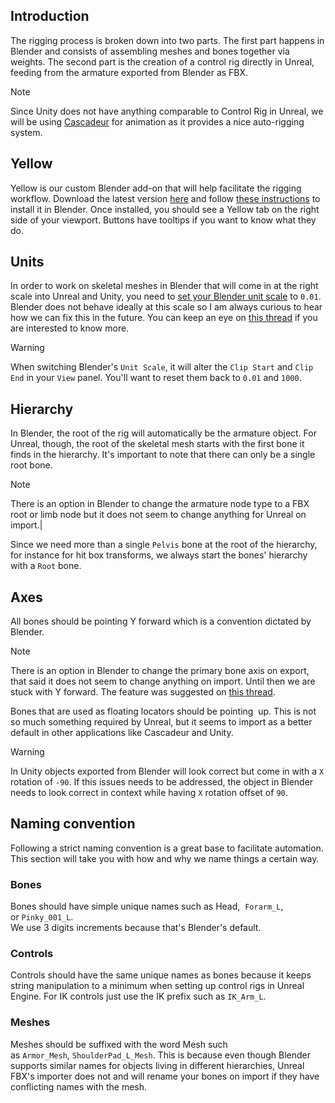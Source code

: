 ## Introduction

The rigging process is broken down into two parts. The first part happens in Blender and consists of assembling meshes and bones together via weights. The second part is the creation of a control rig directly in Unreal, feeding from the armature exported from Blender as FBX.

> [!Note]  
> Since Unity does not have anything comparable to Control Rig in Unreal, we will be using [Cascadeur](https://cascadeur.com/) for animation as it provides a nice auto-rigging system.

## Yellow

Yellow is our custom Blender add-on that will help facilitate the rigging workflow. Download the latest version [here](https://github.com/playsthetic/yello/archive/refs/heads/master.zip) and follow [these instructions](https://docs.blender.org/manual/en/latest/editors/preferences/addons.html#installing-add-ons) to install it in Blender. Once installed, you should see a Yellow tab on the right side of your viewport. Buttons have tooltips if you want to know what they do.

## Units

In order to work on skeletal meshes in Blender that will come in at the right scale into Unreal and Unity, you need to [set your Blender unit scale](https://docs.blender.org/manual/en/latest/scene_layout/scene/properties.html#units) to `0.01`. Blender does not behave ideally at this scale so I am always curious to hear how we can fix this in the future. You can keep an eye on [this thread](https://blender.stackexchange.com/questions/202805) if you are interested to know more.

> [!Warning]  
> When switching Blender's `Unit Scale`, it will alter the `Clip Start` and `Clip End` in your `View` panel. You'll want to reset them back to `0.01` and `1000`.

## Hierarchy

In Blender, the root of the rig will automatically be the armature object. For Unreal, though, the root of the skeletal mesh starts with the first bone it finds in the hierarchy. It's important to note that there can only be a single root bone.  

> [!Note]  
There is an option in Blender to change the armature node type to a FBX root or limb node but it does not seem to change anything for Unreal on import.|

Since we need more than a single `Pelvis` bone at the root of the hierarchy, for instance for hit box transforms, we always start the bones' hierarchy with a `Root` bone.

## Axes

All bones should be pointing Y forward which is a convention dictated by Blender.

> [!Note]  
> There is an option in Blender to change the primary bone axis on export, that said it does not seem to change anything on import. Until then we are stuck with Y forward. The feature was suggested on [this thread](https://blender.community/c/rightclickselect/dzhbbc).

Bones that are used as floating locators should be pointing  up. This is not so much something required by Unreal, but it seems to import as a better default in other applications like Cascadeur and Unity.

> [!Warning]  
> In Unity objects exported from Blender will look correct but come in with a `X` rotation of `-90`. If this issues needs to be addressed, the object in Blender needs to look correct in context while having `X` rotation offset of `90`.

## Naming convention

Following a strict naming convention is a great base to facilitate automation. This section will take you with how and why we name things a certain way.

### Bones

Bones should have simple unique names such as Head,  `Forarm_L`, or `Pinky_001_L`.  
We use 3 digits increments because that's Blender's default.

### Controls

Controls should have the same unique names as bones because it keeps string manipulation to a minimum when setting up control rigs in Unreal Engine. For IK controls just use the IK prefix such as `IK_Arm_L`.

### Meshes

Meshes should be suffixed with the word Mesh such as `Armor_Mesh`, `ShoulderPad_L_Mesh`. This is because even though Blender supports similar names for objects living in different hierarchies, Unreal FBX's importer does not and will rename your bones on import if they have conflicting names with the mesh.

